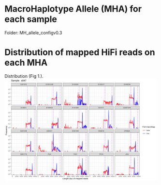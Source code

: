 # MacroHaplotype Allele (MHA) for each sample

Folder: MH_allele_configv0.3

# Distribution of mapped HiFi reads on each MHA
Distribution  (Fig 1.). 
 ![Distribution](readMapCovSpan\Indiv.s047.lenCov.map.locus.png)